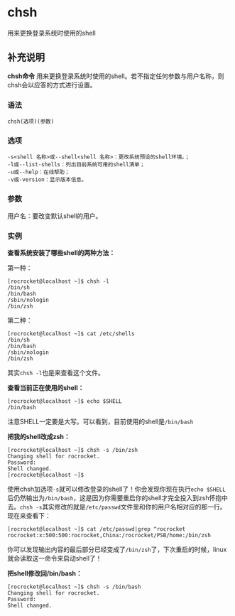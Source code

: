chsh
===

用来更换登录系统时使用的shell

## 补充说明

**chsh命令** 用来更换登录系统时使用的shell。若不指定任何参数与用户名称，则chsh会以应答的方式进行设置。

###  语法

```
chsh(选项)(参数)
```

###  选项

```
-s<shell 名称>或--shell<shell 名称>：更改系统预设的shell环境。；
-l或--list-shells：列出目前系统可用的shell清单；
-u或--help：在线帮助；
-v或-version：显示版本信息。
```

###  参数

用户名：要改变默认shell的用户。

###  实例

 **查看系统安装了哪些shell的两种方法：** 

第一种：

```
[rocrocket@localhost ~]$ chsh -l
/bin/sh
/bin/bash
/sbin/nologin
/bin/zsh
```

第二种：

```
[rocrocket@localhost ~]$ cat /etc/shells
/bin/sh
/bin/bash
/sbin/nologin
/bin/zsh
```

其实`chsh -l`也是来查看这个文件。

 **查看当前正在使用的shell：** 

```
[rocrocket@localhost ~]$ echo $SHELL
/bin/bash
```

注意SHELL一定要是大写。可以看到，目前使用的shell是`/bin/bash`

 **把我的shell改成zsh：** 

```
[rocrocket@localhost ~]$ chsh -s /bin/zsh
Changing shell for rocrocket.
Password:
Shell changed.
[rocrocket@localhost ~]$
```

使用chsh加选项`-s`就可以修改登录的shell了！你会发现你现在执行`echo $SHELL`后仍然输出为`/bin/bash`，这是因为你需要重启你的shell才完全投入到zsh怀抱中去。`chsh -s`其实修改的就是`/etc/passwd`文件里和你的用户名相对应的那一行。现在来查看下：

```
[rocrocket@localhost ~]$ cat /etc/passwd|grep ^rocrocket
rocrocket:x:500:500:rocrocket,China:/rocrocket/PSB/home:/bin/zsh
```

你可以发现输出内容的最后部分已经变成了`/bin/zsh`了，下次重启的时候，linux就会读取这一命令来启动shell了！

 **把shell修改回/bin/bash：** 

```
[rocrocket@localhost ~]$ chsh -s /bin/bash
Changing shell for rocrocket.
Password:
Shell changed.
```


<!-- Linux命令行搜索引擎：https://jaywcjlove.github.io/linux-command/ -->